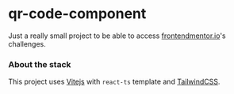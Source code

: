 # qr-code-component
Just a really small project to be able to access [frontendmentor.io](https://frontendmentor.io)'s challenges.

### About the stack
This project uses [Vitejs](https://vitejs.dev/) with `react-ts` template and [TailwindCSS](https://tailwindcss.com/).
